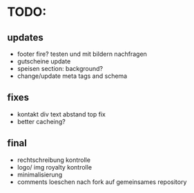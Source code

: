 # TODO:

## updates

- footer fire? testen und mit bildern nachfragen
- gutscheine update
- speisen section: background?
- change/update meta tags and schema

## fixes

- kontakt div text abstand top fix
- better cacheing?

## final

- rechtschreibung kontrolle
- logo/ img royalty kontrolle
- minimalisierung
- comments loeschen nach fork auf gemeinsames repository
